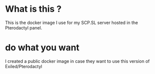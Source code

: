 # What is this ?
This is the docker image I use for my SCP.SL server hosted in the Pterodactyl panel.

# do what you want
I created a public docker image in case they want to use this version of Exiled/Pterodactyl